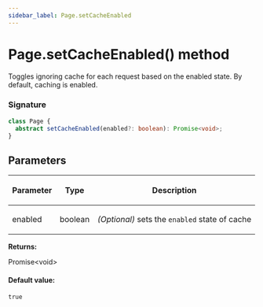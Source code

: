 ```yaml
---
sidebar_label: Page.setCacheEnabled
---
```


# Page.setCacheEnabled() method

Toggles ignoring cache for each request based on the enabled state. By default, caching is enabled.

### Signature

```typescript
class Page {
  abstract setCacheEnabled(enabled?: boolean): Promise<void>;
}
```

## Parameters

<table><thead><tr><th>

Parameter

</th><th>

Type

</th><th>

Description

</th></tr></thead>
<tbody><tr><td>

enabled

</td><td>

boolean

</td><td>

_(Optional)_ sets the `enabled` state of cache

</td></tr>
</tbody></table>

**Returns:**

Promise&lt;void&gt;

#### Default value:

`true`
